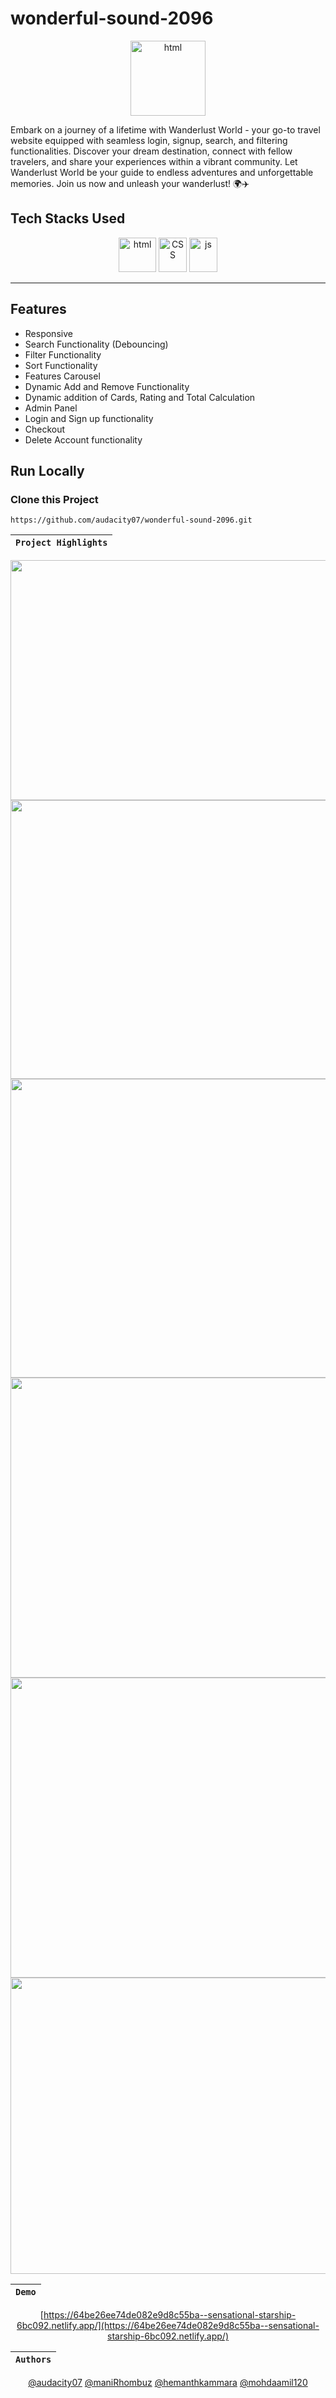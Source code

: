 # wonderful-sound-2096

<div align="center"  width="55" height="55">
  <img src="https://github.com/audacity07/wonderful-sound-2096/blob/master/images/LandingPage/logo_with_name.png?raw=true" alt="html" width="120" height="120"/>
</div>

Embark on a journey of a lifetime with Wanderlust World - your go-to travel website equipped with seamless login, signup, search, and filtering functionalities. Discover your dream destination, connect with fellow travelers, and share your experiences within a vibrant community. Let Wanderlust World be your guide to endless adventures and unforgettable memories. Join us now and unleash your wanderlust! 🌍✈️

## Tech Stacks Used

<p align = "center">
<img src="https://github.com/audacity07/screeching-wax-837/blob/master/images/HTML5_logo_and_wordmark.svg.png?raw=true" alt="html" width="60" height="55"/>
<img src="https://github.com/audacity07/screeching-wax-837/blob/master/images/CSS3_logo_and_wordmark.svg.png?raw=true" alt="CSS" width="45" height="55"/>
<img src="https://github.com/audacity07/screeching-wax-837/blob/master/images/1200px-Javascript-shield.svg.png?raw=true" alt="js" width="45" height="55"/>
</p>
<hr>

## Features

- Responsive
- Search Functionality (Debouncing)
- Filter Functionality
- Sort Functionality
- Features Carousel
- Dynamic Add and Remove Functionality
- Dynamic addition of Cards, Rating and Total Calculation
- Admin Panel
- Login and Sign up functionality
- Checkout
- Delete Account functionality

## Run Locally

### Clone this Project

```
https://github.com/audacity07/wonderful-sound-2096.git
```

| `Project Highlights` |
| :------------------: |

 <div align = "center">

 <img src="https://github.com/audacity07/wonderful-sound-2096/blob/master/images/github%20page/pic1.PNG?raw=true" width="946" height="384" />
 <img src="https://github.com/audacity07/wonderful-sound-2096/blob/master/images/github%20page/pic2.PNG?raw=true" width="942" height="446"/>
 <img src="https://github.com/audacity07/wonderful-sound-2096/blob/master/images/github%20page/pic3.PNG?raw=true" width="942" height="478"/>
 <img src="https://github.com/audacity07/wonderful-sound-2096/blob/master/images/github%20page/pic5.PNG?raw=true" width="942" height="480"/>
 <img src="https://github.com/audacity07/wonderful-sound-2096/blob/master/images/github%20page/pic6.PNG?raw=true" width="942" height="480"/>
  <img src="https://github.com/audacity07/wonderful-sound-2096/blob/master/images/github%20page/pic4.PNG?raw=true" width="942" height="474"/>
  
<div/>

| `Demo` |
| :----: |

[https://64be26ee74de082e9d8c55ba--sensational-starship-6bc092.netlify.app/](https://64be26ee74de082e9d8c55ba--sensational-starship-6bc092.netlify.app/)

| `Authors` |
| :-------: |

[@audacity07](https://github.com/audacity07)
[@maniRhombuz](https://github.com/maniRhombuz)
[@hemanthkammara](https://github.com/hemanthkammara)
[@mohdaamil120](https://github.com/mohdaamil120)

